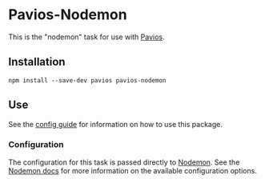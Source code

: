 # Pavios-Nodemon

This is the "nodemon" task for use with [Pavios](https://npmjs.org/package/pavios).

## Installation

```
npm install --save-dev pavios pavios-nodemon
```

## Use

See the [config guide](https://github.com/rioc0719/pavios#config-guide) for information on how to use this package.

### Configuration

The configuration for this task is passed directly to [Nodemon](https://nodemon.io). See the [Nodemon docs](https://github.com/remy/nodemon#nodemon) for more information on the available configuration options.
